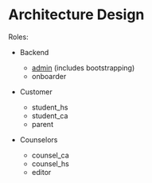 # Architecture Design

Roles:
- Backend
   - [admin](admin.md) (includes bootstrapping)
   - onboarder

- Customer
   - student_hs
   - student_ca
   - parent

- Counselors
   - counsel_ca
   - counsel_hs
   - editor

## 

```mermaid

```

